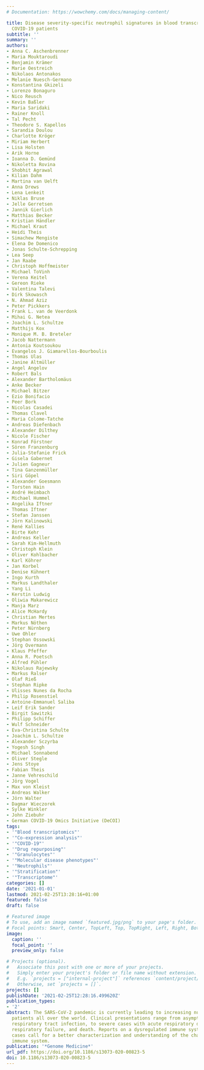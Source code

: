 ```yaml
---
# Documentation: https://wowchemy.com/docs/managing-content/

title: Disease severity-specific neutrophil signatures in blood transcriptomes stratify
  COVID-19 patients
subtitle: ''
summary: ''
authors:
- Anna C. Aschenbrenner
- Maria Mouktaroudi
- Benjamin Krämer
- Marie Oestreich
- Nikolaos Antonakos
- Melanie Nuesch-Germano
- Konstantina Gkizeli
- Lorenzo Bonaguro
- Nico Reusch
- Kevin Baßler
- Maria Saridaki
- Rainer Knoll
- Tal Pecht
- Theodore S. Kapellos
- Sarandia Doulou
- Charlotte Kröger
- Miriam Herbert
- Lisa Holsten
- Arik Horne
- Ioanna D. Gemünd
- Nikoletta Rovina
- Shobhit Agrawal
- Kilian Dahm
- Martina van Uelft
- Anna Drews
- Lena Lenkeit
- Niklas Bruse
- Jelle Gerretsen
- Jannik Gierlich
- Matthias Becker
- Kristian Händler
- Michael Kraut
- Heidi Theis
- Simachew Mengiste
- Elena De Domenico
- Jonas Schulte-Schrepping
- Lea Seep
- Jan Raabe
- Christoph Hoffmeister
- Michael ToVinh
- Verena Keitel
- Gereon Rieke
- Valentina Talevi
- Dirk Skowasch
- N. Ahmad Aziz
- Peter Pickkers
- Frank L. van de Veerdonk
- Mihai G. Netea
- Joachim L. Schultze
- Matthijs Kox
- Monique M. B. Breteler
- Jacob Nattermann
- Antonia Koutsoukou
- Evangelos J. Giamarellos-Bourboulis
- Thomas Ulas
- Janine Altmüller
- Angel Angelov
- Robert Bals
- Alexander Bartholomäus
- Anke Becker
- Michael Bitzer
- Ezio Bonifacio
- Peer Bork
- Nicolas Casadei
- Thomas Clavel
- Maria Colome-Tatche
- Andreas Diefenbach
- Alexander Dilthey
- Nicole Fischer
- Konrad Förstner
- Sören Franzenburg
- Julia-Stefanie Frick
- Gisela Gabernet
- Julien Gagneur
- Tina Ganzenmüller
- Siri Göpel
- Alexander Goesmann
- Torsten Hain
- André Heimbach
- Michael Hummel
- Angelika Iftner
- Thomas Iftner
- Stefan Janssen
- Jörn Kalinowski
- René Kallies
- Birte Kehr
- Andreas Keller
- Sarah Kim-Hellmuth
- Christoph Klein
- Oliver Kohlbacher
- Karl Köhrer
- Jan Korbel
- Denise Kühnert
- Ingo Kurth
- Markus Landthaler
- Yang Li
- Kerstin Ludwig
- Oliwia Makarewicz
- Manja Marz
- Alice McHardy
- Christian Mertes
- Markus Nöthen
- Peter Nürnberg
- Uwe Ohler
- Stephan Ossowski
- Jörg Overmann
- Klaus Pfeffer
- Anna R. Poetsch
- Alfred Pühler
- Nikolaus Rajewsky
- Markus Ralser
- Olaf Rieß
- Stephan Ripke
- Ulisses Nunes da Rocha
- Philip Rosenstiel
- Antoine-Emmanuel Saliba
- Leif Erik Sander
- Birgit Sawitzki
- Philipp Schiffer
- Wulf Schneider
- Eva-Christina Schulte
- Joachim L. Schultze
- Alexander Sczyrba
- Yogesh Singh
- Michael Sonnabend
- Oliver Stegle
- Jens Stoye
- Fabian Theis
- Janne Vehreschild
- Jörg Vogel
- Max von Kleist
- Andreas Walker
- Jörn Walter
- Dagmar Wieczorek
- Sylke Winkler
- John Ziebuhr
- German COVID-19 Omics Initiative (DeCOI)
tags:
- '"Blood transcriptomics"'
- '"Co-expression analysis"'
- '"COVID-19"'
- '"Drug repurposing"'
- '"Granulocytes"'
- '"Molecular disease phenotypes"'
- '"Neutrophils"'
- '"Stratification"'
- '"Transcriptome"'
categories: []
date: '2021-01-01'
lastmod: 2021-02-25T13:28:16+01:00
featured: false
draft: false

# Featured image
# To use, add an image named `featured.jpg/png` to your page's folder.
# Focal points: Smart, Center, TopLeft, Top, TopRight, Left, Right, BottomLeft, Bottom, BottomRight.
image:
  caption: ''
  focal_point: ''
  preview_only: false

# Projects (optional).
#   Associate this post with one or more of your projects.
#   Simply enter your project's folder or file name without extension.
#   E.g. `projects = ["internal-project"]` references `content/project/deep-learning/index.md`.
#   Otherwise, set `projects = []`.
projects: []
publishDate: '2021-02-25T12:28:16.499620Z'
publication_types:
- '2'
abstract: The SARS-CoV-2 pandemic is currently leading to increasing numbers of COVID-19
  patients all over the world. Clinical presentations range from asymptomatic, mild
  respiratory tract infection, to severe cases with acute respiratory distress syndrome,
  respiratory failure, and death. Reports on a dysregulated immune system in the severe
  cases call for a better characterization and understanding of the changes in the
  immune system.
publication: '*Genome Medicine*'
url_pdf: https://doi.org/10.1186/s13073-020-00823-5
doi: 10.1186/s13073-020-00823-5
---
```

